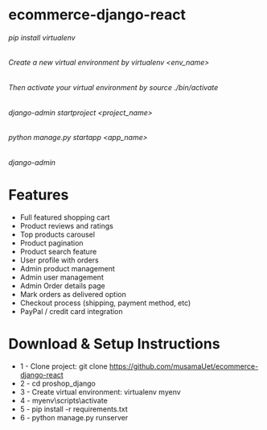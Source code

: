 # ecommerce-django-react

###### pip install virtualenv
###### Create a new virtual environment by virtualenv <env_name>
###### Then activate your virtual environment by source ./bin/activate
###### django-admin startproject <project_name>
###### python manage.py startapp <app_name>
###### django-admin <createsuperuser>

# Features

- Full featured shopping cart
- Product reviews and ratings
- Top products carousel
- Product pagination
- Product search feature
- User profile with orders
- Admin product management
- Admin user management
- Admin Order details page
- Mark orders as delivered option
- Checkout process (shipping, payment method, etc)
- PayPal / credit card integration

# Download & Setup Instructions

- 1 - Clone project: git clone https://github.com/musamaUet/ecommerce-django-react
- 2 - cd proshop_django
- 3 - Create virtual environment: virtualenv myenv
- 4 - myenv\scripts\activate
- 5 - pip install -r requirements.txt
- 6 - python manage.py runserver
